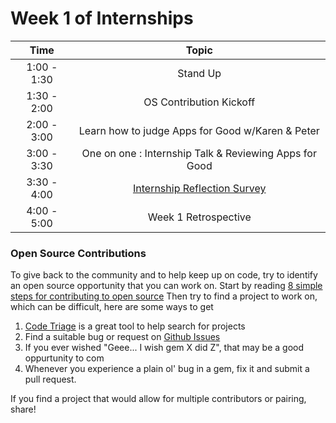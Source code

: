 # Week 1 of Internships

| Time       | Topic |
|:----------:|:-----------------------------:|
|1:00 - 1:30 | Stand Up                      |
|1:30 - 2:00 | OS Contribution Kickoff       |
|2:00 - 3:00 | Learn how to judge Apps for Good w/Karen & Peter  |
|3:00 - 3:30 | One on one : Internship Talk & Reviewing Apps for Good  |
|3:30 - 4:00 | [Internship Reflection Survey](https://docs.google.com/forms/d/18eQe1EbBtfA_3VVt3bI7APVd-_QqRPiCWrKzowrJydk/viewform?usp=send_form)  |
|4:00 - 5:00 | Week 1 Retrospective          |

### Open Source Contributions

To give back to the community and to help keep up on code, try to identify an open 
source opportunity that you can work on. Start by reading 
[8 simple steps for contributing to open source](http://www.sitepoint.com/8-simple-steps-for-contributing-to-open-source/)
Then try to find a project to work on, which can be difficult, here are some ways to get 

1. [Code Triage](http://www.codetriage.com/) is a great tool to help search for projects 
2. Find a suitable bug or request on [Github Issues](https://github.com/blog/831-issues-2)
3. If you ever wished "Geee... I wish gem X did Z", that may be a good oppurtunity to com
4. Whenever you experience a plain ol' bug in a gem, fix it and submit a pull request.

If you find a project that would allow for multiple contributors or pairing, share!


